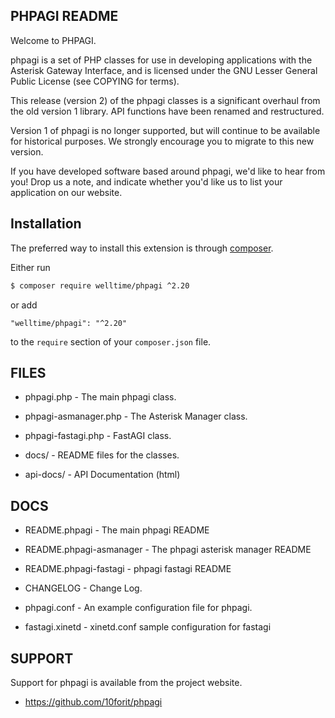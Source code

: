 PHPAGI README
-------------

Welcome to PHPAGI. 

phpagi is a set of PHP classes for use in developing applications with
the Asterisk Gateway Interface, and is licensed under the GNU Lesser
General Public License (see COPYING for terms).

This release (version 2) of the phpagi classes is a significant overhaul
from the old version 1 library.  API functions have been renamed and 
restructured.

Version 1 of phpagi is no longer supported, but will continue to be
available for historical purposes.  We strongly encourage you to migrate
to this new version.

If you have developed software based around phpagi, we'd like to hear from 
you!  Drop us a note, and indicate whether you'd like us to list your 
application on our website.

## Installation

The preferred way to install this extension is through [composer](https://getcomposer.org/download/).

Either run

```bash
$ composer require welltime/phpagi ^2.20
```

or add

```
"welltime/phpagi": "^2.20"
```

to the ```require``` section of your `composer.json` file.

FILES
-----
* phpagi.php           - The main phpagi class.
* phpagi-asmanager.php - The Asterisk Manager class.
* phpagi-fastagi.php   - FastAGI class.

* docs/                - README files for the classes.
* api-docs/            - API Documentation (html)

DOCS
----
* README.phpagi           - The main phpagi README
* README.phpagi-asmanager - The phpagi asterisk manager README
* README.phpagi-fastagi   - phpagi fastagi README
* CHANGELOG               - Change Log.

* phpagi.conf             - An example configuration file for phpagi.
* fastagi.xinetd          - xinetd.conf sample configuration for fastagi

SUPPORT
-------

Support for phpagi is available from the project website. 

 * https://github.com/10forit/phpagi

